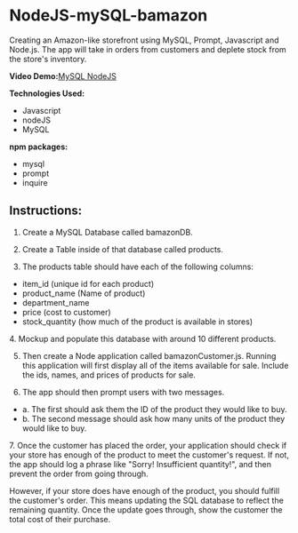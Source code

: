 # NodeJS-mySQL-bamazon


Creating an Amazon-like storefront using MySQL, Prompt, Javascript and Node.js. The app will take in orders from customers and deplete stock from the store's inventory.

<b>Video Demo:</b><a href="https://youtu.be/xZEY0pdeX88" target="_blank">MySQL NodeJS</a>


<b>Technologies Used:</b>
<ul>
	<li>Javascript</li>
	<li>nodeJS</li>
	<li>MySQL</li>
</ul>

<b>npm packages:</b>
<ul>
	<li>mysql</li>
	<li>prompt</li>
	<li>inquire</li>
</ul>


<h2>Instructions:</h2>

1. Create a MySQL Database called bamazonDB.

2. Create a Table inside of that database called products.

3. The products table should have each of the following columns:
<ul>
<li>item_id (unique id for each product)</li></li>
<li>product_name (Name of product)</li>
<li>department_name</li>
<li>price (cost to customer)</li>
<li>stock_quantity (how much of the product is available in stores)</li>
</ul>
4. Mockup and populate this database with around 10 different products.

5. Then create a Node application called bamazonCustomer.js. Running this application will first display all of the items available for sale. Include the ids, names, and prices of products for sale.

6. The app should then prompt users with two messages.
<ul>
<li>a. The first should ask them the ID of the product they would like to buy.</li>
<li>b. The second message should ask how many units of the product they would like to buy.</li>
</ul>
7. Once the customer has placed the order, your application should check if your store has enough of the product to meet the customer's request.
If not, the app should log a phrase like "Sorry! Insufficient quantity!", and then prevent the order from going through.

However, if your store does have enough of the product, you should fulfill the customer's order.
This means updating the SQL database to reflect the remaining quantity.
Once the update goes through, show the customer the total cost of their purchase.


